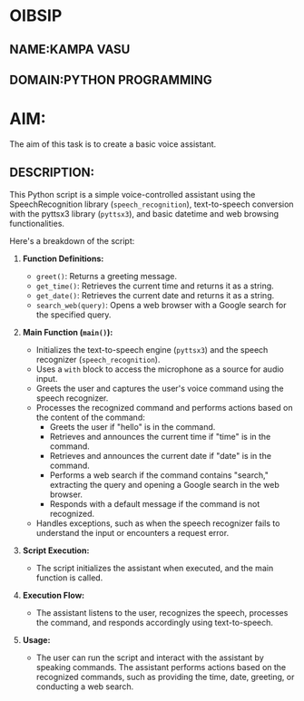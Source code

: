 # OIBSIP
## NAME:KAMPA VASU
## DOMAIN:PYTHON PROGRAMMING
# AIM:
The aim of this task is to create a basic voice assistant.

## DESCRIPTION:
This Python script is a simple voice-controlled assistant using the SpeechRecognition library (`speech_recognition`), text-to-speech conversion with the pyttsx3 library (`pyttsx3`), and basic datetime and web browsing functionalities.

Here's a breakdown of the script:

1. **Function Definitions:**
   - `greet()`: Returns a greeting message.
   - `get_time()`: Retrieves the current time and returns it as a string.
   - `get_date()`: Retrieves the current date and returns it as a string.
   - `search_web(query)`: Opens a web browser with a Google search for the specified query.

2. **Main Function (`main()`):**
   - Initializes the text-to-speech engine (`pyttsx3`) and the speech recognizer (`speech_recognition`).
   - Uses a `with` block to access the microphone as a source for audio input.
   - Greets the user and captures the user's voice command using the speech recognizer.
   - Processes the recognized command and performs actions based on the content of the command:
     - Greets the user if "hello" is in the command.
     - Retrieves and announces the current time if "time" is in the command.
     - Retrieves and announces the current date if "date" is in the command.
     - Performs a web search if the command contains "search," extracting the query and opening a Google search in the web browser.
     - Responds with a default message if the command is not recognized.
   - Handles exceptions, such as when the speech recognizer fails to understand the input or encounters a request error.

3. **Script Execution:**
   - The script initializes the assistant when executed, and the main function is called.

4. **Execution Flow:**
   - The assistant listens to the user, recognizes the speech, processes the command, and responds accordingly using text-to-speech.

5. **Usage:**
   - The user can run the script and interact with the assistant by speaking commands. The assistant performs actions based on the recognized commands, such as providing the time, date, greeting, or conducting a web search.



